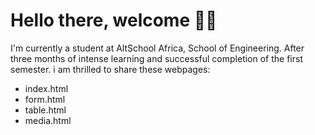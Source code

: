 # Hello there, welcome 👋🏾

I'm currently a student at AltSchool Africa, School of Engineering. After three months of intense learning and successful completion of the first semester. i am thrilled to share these webpages:
- index.html
- form.html
- table.html
- media.html

